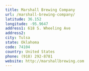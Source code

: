 ```yaml
---
title: Marshall Brewing Company
url: /marshall-brewing-company/
latitude: 36.152
longitude: -95.9647
address1: 618 S. Wheeling Ave
address2: 
city: Tulsa
state: Oklahoma
code: 74104
country: United States
phone: (918) 292-8781
website: http://marshallbrewing.com
---
```


